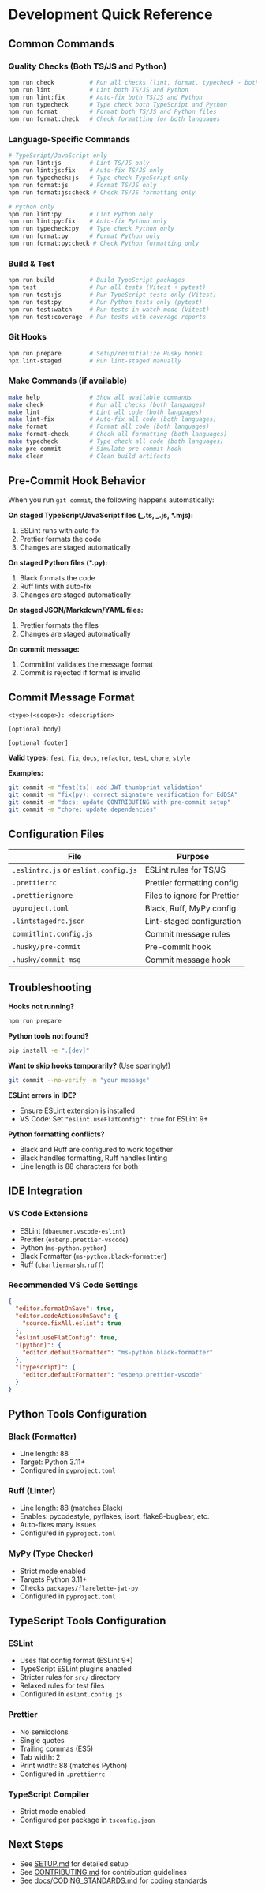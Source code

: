 # Development Quick Reference

## Common Commands

### Quality Checks (Both TS/JS and Python)

```bash
npm run check          # Run all checks (lint, format, typecheck - both languages)
npm run lint           # Lint both TS/JS and Python
npm run lint:fix       # Auto-fix both TS/JS and Python
npm run typecheck      # Type check both TypeScript and Python
npm run format         # Format both TS/JS and Python files
npm run format:check   # Check formatting for both languages
```

### Language-Specific Commands

```bash
# TypeScript/JavaScript only
npm run lint:js        # Lint TS/JS only
npm run lint:js:fix    # Auto-fix TS/JS only
npm run typecheck:js   # Type check TypeScript only
npm run format:js      # Format TS/JS only
npm run format:js:check # Check TS/JS formatting only

# Python only
npm run lint:py        # Lint Python only
npm run lint:py:fix    # Auto-fix Python only
npm run typecheck:py   # Type check Python only
npm run format:py      # Format Python only
npm run format:py:check # Check Python formatting only
```

### Build & Test

```bash
npm run build          # Build TypeScript packages
npm test               # Run all tests (Vitest + pytest)
npm run test:js        # Run TypeScript tests only (Vitest)
npm run test:py        # Run Python tests only (pytest)
npm run test:watch     # Run tests in watch mode (Vitest)
npm run test:coverage  # Run tests with coverage reports
```

### Git Hooks

```bash
npm run prepare        # Setup/reinitialize Husky hooks
npx lint-staged        # Run lint-staged manually
```

### Make Commands (if available)

```bash
make help              # Show all available commands
make check             # Run all checks (both languages)
make lint              # Lint all code (both languages)
make lint-fix          # Auto-fix all code (both languages)
make format            # Format all code (both languages)
make format-check      # Check all formatting (both languages)
make typecheck         # Type check all code (both languages)
make pre-commit        # Simulate pre-commit hook
make clean             # Clean build artifacts
```

## Pre-Commit Hook Behavior

When you run `git commit`, the following happens automatically:

**On staged TypeScript/JavaScript files (_.ts, _.js, \*.mjs):**

1. ESLint runs with auto-fix
2. Prettier formats the code
3. Changes are staged automatically

**On staged Python files (\*.py):**

1. Black formats the code
2. Ruff lints with auto-fix
3. Changes are staged automatically

**On staged JSON/Markdown/YAML files:**

1. Prettier formats the files
2. Changes are staged automatically

**On commit message:**

1. Commitlint validates the message format
2. Commit is rejected if format is invalid

## Commit Message Format

```
<type>(<scope>): <description>

[optional body]

[optional footer]
```

**Valid types:** `feat`, `fix`, `docs`, `refactor`, `test`, `chore`, `style`

**Examples:**

```bash
git commit -m "feat(ts): add JWT thumbprint validation"
git commit -m "fix(py): correct signature verification for EdDSA"
git commit -m "docs: update CONTRIBUTING with pre-commit setup"
git commit -m "chore: update dependencies"
```

## Configuration Files

| File                                 | Purpose                      |
| ------------------------------------ | ---------------------------- |
| `.eslintrc.js` or `eslint.config.js` | ESLint rules for TS/JS       |
| `.prettierrc`                        | Prettier formatting config   |
| `.prettierignore`                    | Files to ignore for Prettier |
| `pyproject.toml`                     | Black, Ruff, MyPy config     |
| `.lintstagedrc.json`                 | Lint-staged configuration    |
| `commitlint.config.js`               | Commit message rules         |
| `.husky/pre-commit`                  | Pre-commit hook              |
| `.husky/commit-msg`                  | Commit message hook          |

## Troubleshooting

**Hooks not running?**

```bash
npm run prepare
```

**Python tools not found?**

```bash
pip install -e ".[dev]"
```

**Want to skip hooks temporarily?** (Use sparingly!)

```bash
git commit --no-verify -m "your message"
```

**ESLint errors in IDE?**

- Ensure ESLint extension is installed
- VS Code: Set `"eslint.useFlatConfig": true` for ESLint 9+

**Python formatting conflicts?**

- Black and Ruff are configured to work together
- Black handles formatting, Ruff handles linting
- Line length is 88 characters for both

## IDE Integration

### VS Code Extensions

- ESLint (`dbaeumer.vscode-eslint`)
- Prettier (`esbenp.prettier-vscode`)
- Python (`ms-python.python`)
- Black Formatter (`ms-python.black-formatter`)
- Ruff (`charliermarsh.ruff`)

### Recommended VS Code Settings

```json
{
  "editor.formatOnSave": true,
  "editor.codeActionsOnSave": {
    "source.fixAll.eslint": true
  },
  "eslint.useFlatConfig": true,
  "[python]": {
    "editor.defaultFormatter": "ms-python.black-formatter"
  },
  "[typescript]": {
    "editor.defaultFormatter": "esbenp.prettier-vscode"
  }
}
```

## Python Tools Configuration

### Black (Formatter)

- Line length: 88
- Target: Python 3.11+
- Configured in `pyproject.toml`

### Ruff (Linter)

- Line length: 88 (matches Black)
- Enables: pycodestyle, pyflakes, isort, flake8-bugbear, etc.
- Auto-fixes many issues
- Configured in `pyproject.toml`

### MyPy (Type Checker)

- Strict mode enabled
- Targets Python 3.11+
- Checks `packages/flarelette-jwt-py`
- Configured in `pyproject.toml`

## TypeScript Tools Configuration

### ESLint

- Uses flat config format (ESLint 9+)
- TypeScript ESLint plugins enabled
- Stricter rules for `src/` directory
- Relaxed rules for test files
- Configured in `eslint.config.js`

### Prettier

- No semicolons
- Single quotes
- Trailing commas (ES5)
- Tab width: 2
- Print width: 88 (matches Python)
- Configured in `.prettierrc`

### TypeScript Compiler

- Strict mode enabled
- Configured per package in `tsconfig.json`

## Next Steps

- See [SETUP.md](SETUP.md) for detailed setup
- See [CONTRIBUTING.md](CONTRIBUTING.md) for contribution guidelines
- See [docs/CODING_STANDARDS.md](./CODING_STANDARDS.md) for coding standards
